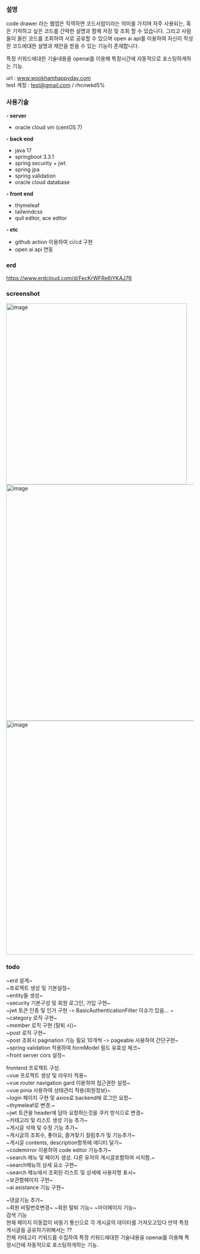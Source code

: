 ### 설명
code drawer 라는 웹앱은 직역하면 코드서랍이라는 의미를 가지며 자주 사용되는, 혹은 기억하고 싶은 코드를 간략한 설명과 함께 저장 및 조회 할 수 있습니다.
그리고 사람들이 올린 코드를 조회하여 서로 공유할 수 있으며 open ai api를 이용하여 자신이 작성한 코드에대한 설명과 제안을 받을 수 있는 기능이 존재합니다.    

특정 키워드에대한 기술내용을 openai를 이용해 특정시간에 자동적으로 포스팅하게하는 기능.

url : www.wookhamhappyday.com    
test 계정 : test@gmail.com     /     rhcnwkd5%

### 사용기술
__- server__
- oracle cloud vm (centOS 7)
  
__- back end__
- java 17  
- springboot 3.3.1  
- spring security  + jwt
- spring jpa  
- spring validation
- oracle cloud database

__- front end__  
- thymeleaf
- tailwindcss
- quil editor, ace editor

__- etc__
- github action 이용하여 ci/cd 구현
- open ai api 연동


### erd
https://www.erdcloud.com/d/FecKrWFRe6iYKAJ76

### screenshot
<img width="485" alt="image" src="https://github.com/user-attachments/assets/43456600-ba01-48da-bfd6-671754c19bcf">
<img width="633" alt="image" src="https://github.com/user-attachments/assets/985a4299-bfc9-4481-957c-a42dc0459b4b">
<img width="626" alt="image" src="https://github.com/user-attachments/assets/be1899da-0ec1-4816-b289-3d730ce42297">



### todo  
~erd 설계~  
~프로젝트 생성 및 기본설정~      
~entity들 생성~      
~security 기본구성 및 회원 로그인, 가입 구현~      
~jwt 토큰 인증 및 인가 구현 -> BasicAuthenticationFilter 이슈가 있음... ~    
~category 로직 구현~    
~member 로직 구현 (탈퇴 시)~    
~post 로직 구현~    
~post 조회시 pagination 기능 필요 10개씩 -> pageable 사용하여 간단구현~    
~spring validation 적용하여 formModel 필드 유효성 체크~    
~front server cors 설정~    

    
frontend 프로젝트 구성.    
~vue 프로젝트 생성 및 라우터 적용~    
~vue router navigation gard 이용하여 접근권한 설정~    
~vue pinia 사용하여 상태관리 적용(회원정보)~    
~login 페이지 구현 및 axios로 backend에 로그인 요청~    
~thymeleaf로 변경.~    
~jwt 토큰을 header에 담아 요청하는것을 쿠키 방식으로 변경~    
~카테고리 및 리스트 생성 기능 추가~    
~게시글 삭제 및 수정 기능 추가~    
~게시글의 조회수, 좋아요, 즐겨찾기 컬럼추가 및 기능추가~    
~게시글 contents, description항목에 에디터 달기~    
~codemirror 이용하여 code editor 기능추가~    
~search 메뉴 및 페이지 생성. 다른 유저의 게시글포함하여 서치함.~    
~search메뉴의 상세 요소 구현~    
~search 메뉴에서 조회된 리스트 및 상세에 사용자명 표시~    
~보관함페이지 구현~    
~ai asistance 기능 구현~    

~댓글기능 추가~     
~회원 비밀번호변경~ 
~회원 탈퇴 기능~
~마이페이지 기능~    
검색 기능   
현재 페이지 이동없이 비동기 통신으로 각 게시글의 데이터를 가져오고있다 만약 특정 게시글을 공유하기위해서는 ??       
전체 카테고리 키워드를 수집하여 특정 키워드에대한 기술내용을 openai를 이용해 특정시간에 자동적으로 포스팅하게하는 기능.



